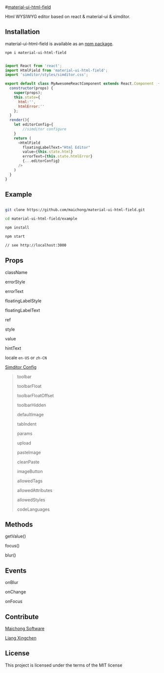 #[material-ui-html-field](https://github.com/maichong/material-ui-html-field)

Html WYSIWYG editor based on react & material-ui & simditor.

## Installation

material-ui-html-field is available as an [npm package](https://www.npmjs.org/package/material-ui-html-field).
```sh
npm i material-ui-html-field
```

```js

import React from 'react';
import HtmlField from 'material-ui-html-field';
import 'simditor/styles/simditor.css';

export default class MyAwesomeReactComponent extends React.Component  {
  constructor(props) {
    super(props);
    this.state={
      html:'',
      htmlError:''
    };
  }
  render(){
    let editorConfig={
		//simditor configure
    }
    return (
      <HtmlField
        floatingLabelText="Html Editor"
        value={this.state.html}
        errorText={this.state.htmlError}
        {...editorConfig}
      />
    )
  }
}

```

## Example

```sh

git clone https://github.com/maichong/material-ui-html-field.git

cd material-ui-html-field/example

npm install

npm start

// see http://localhost:3000

```

## Props

className

errorStyle

errorText

floatingLabelStyle

floatingLabelText

ref

style

value

hintText

locale `en-US` or `zh-CN`

[Simditor Config](http://simditor.tower.im/docs/doc-config.html)

>toolbar
>
>toolbarFloat
>
>toolbarFloatOffset
>
>toolbarHidden
>
>defaultImage
>
>tabIndent
>
>params
>
>upload
>
>pasteImage
>
>cleanPaste
>
>imageButton
>
>allowedTags
>
>allowedAttributes
>
>allowedStyles
>
>codeLanguages

## Methods
getValue()

focus()

blur()

## Events
onBlur

onChange

onFocus

## Contribute
[Maichong Software](http://maichong.it)

[Liang Xingchen](https://github.com/liangxingchen)

## License

This project is licensed under the terms of the MIT license
